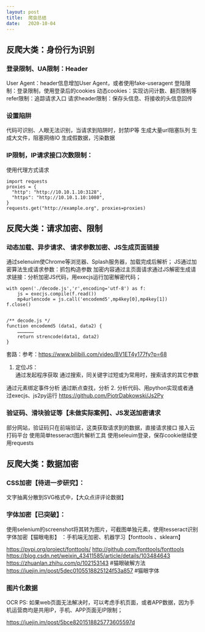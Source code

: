 ```yaml
---
layout: post
title:  爬虫总结
date:   2020-10-04
---
```


## 反爬大类：身份行为识别
### 登录限制、UA限制：Header
User Agent：header信息增加User Agent，或者使用fake-useragent
登陆限制：登录限制，使用登录后的cookies
动态cookies：实现访问计数、翻页限制等
refer限制：追踪请求入口
请求header限制：保存头信息、将接收的头信息回传

### 设置陷阱
代码可识别、人眼无法识别，当请求到陷阱时，封禁IP等
生成大量url阻塞队列
生成大文件，阻塞网络IO
生成假数据，污染数据


### IP限制，IP请求接口次数限制：
使用代理方式请求
```
import requests
proxies = {
  "http": "http://10.10.1.10:3128",
  "https": "http://10.10.1.10:1080",
}
requests.get("http://example.org", proxies=proxies)
```

## 反爬大类：请求加密、限制
### 动态加载、异步请求、 请求参数加密、JS生成页面链接
通过selenuim使Chrome等浏览器、Splash服务器，加载完成后解析；
JS通过加密算法生成请求参数：抓包构造参数
加密内容通过主页面请求通过JS解密生成请求链接：分析加密JS代码，用execjs运行加密解密代码；
```
with open('./decode.js','r',encoding='utf-8') as f:
    js = execjs.compile(f.read())
    mp4urlencode = js.call('encodemd5',mp4key[0],mp4key[1])
f.close()


/** decode.js */
function encodemd5 (data1, data2) {
    ………………   
    return strencode(data1, data2)
}
```


套路：参考：https://www.bilibili.com/video/BV1ET4y177fy?p=68
1. 定位JS：  
通过发起程序获取
通过搜索，同关键字过短或为常用时，搜索请求的其它参数

通过元素绑定事件分析
通过断点查找，分析
2. 分析代码、用python实现或者通过execjs、js2py运行
https://github.com/PiotrDabkowski/Js2Py

### 验证码、滑块验证等【未做实际案例】、JS发送加密请求
部分网站，验证码只在前端验证，这类获取请求到的数据，直接请求接口
接入云打码平台
使用简单tesseract图片解析工具
使用seleuim登录，保存cookie继续使用requests

## 反爬大类：数据加密
### CSS加密【待进一步研究】：
文字抽离分散到SVG格式中，【大众点评评论数据】

### 字体加密【已突破】：
使用selenium的screenshot将其转为图片，可截图单独元素，使用tesseract识别
字体加密【猫眼电影】   ：手机端无加密、机器学习【fonttools 、sklearn】

https://pypi.org/project/fonttools/
http://github.com/fonttools/fonttools
https://blog.csdn.net/weixin_43411585/article/details/103484643
https://zhuanlan.zhihu.com/p/102153143   #猫眼破解方法
https://juejin.im/post/5dec0105518825124f53a857 #猫眼字体


### 图片化数据
OCR
PS:  如果web页面无法解决时，可以考虑手机页面，或者APP数据，因为手机运营商均是共用IP，手机、APP页面无IP限制；

https://juejin.im/post/5bce8201518825773605597d

